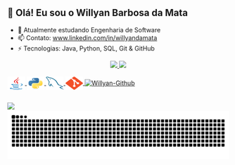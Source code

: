 ## 👋 Olá! Eu sou o Willyan Barbosa da Mata

- 🌱 Atualmente estudando Engenharia de Software
- 📫 Contato: www.linkedin.com/in/willyandamata
- ⚡ Tecnologias: Java, Python, SQL, Git & GitHub

<div align="center">
  <a href="https://github.com/WillyanMata">
  <img height="180em" src="https://github-readme-stats.vercel.app/api?username=WillyanMata&show_icons=true&theme=dracula&include_all_commits=true&count_private=true"/>
  <img height="180em" src="https://github-readme-stats.vercel.app/api/top-langs/?username=WillyanMata&layout=compact&langs_count=7&theme=dracula"/>
</div>

<div style="display: inline_block"><br>
  <img align="center" alt="Willyan-Java" height="30" width="40" src="https://raw.githubusercontent.com/devicons/devicon/master/icons/java/java-original.svg">
  <img align="center" alt="Willyan-Python" height="30" width="40" src="https://raw.githubusercontent.com/devicons/devicon/master/icons/python/python-original.svg">
  <img align="center" alt="Willyan-SQL" height="30" width="40" src="https://raw.githubusercontent.com/devicons/devicon/master/icons/mysql/mysql-original.svg">
  <img align="center" alt="Willyan-Git" height="30" width="40" src="https://raw.githubusercontent.com/devicons/devicon/master/icons/git/git-original.svg">
  <img align="center" alt="Willyan-Github" height="30" width="40" src="https://cdn.jsdelivr.net/gh/devicons/devicon/icons/github/github-original.svg">
</div>

##
 
<div> 
  <a href="https://www.linkedin.com/in/willyandamata" target="_blank"><img src="https://img.shields.io/badge/-LinkedIn-%230077B5?style=for-the-badge&logo=linkedin&logoColor=white" target="_blank"></a> 
</div>

<img src="https://raw.githubusercontent.com/WillyanMata/WillyanMata/output/snake.svg" alt="Snake animation" />
